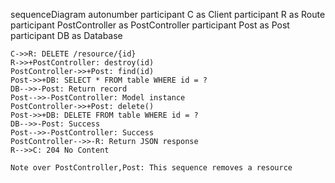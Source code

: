 sequenceDiagram
    autonumber
    participant C as Client
    participant R as Route
    participant PostController as PostController
    participant Post as Post
    participant DB as Database
    
    C->>R: DELETE /resource/{id}
    R->>+PostController: destroy(id)
    PostController->>+Post: find(id)
    Post->>+DB: SELECT * FROM table WHERE id = ?
    DB-->>-Post: Return record
    Post-->>-PostController: Model instance
    PostController->>+Post: delete()
    Post->>+DB: DELETE FROM table WHERE id = ?
    DB-->>-Post: Success
    Post-->>-PostController: Success
    PostController-->>-R: Return JSON response
    R-->>C: 204 No Content
    
    Note over PostController,Post: This sequence removes a resource
  